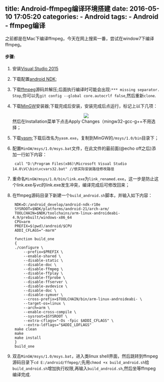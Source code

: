 title: Android-ffmpeg编译环境搭建
date: 2016-05-10 17:05:20
categories: 
    - Android
tags: 
    - Android 
    - ffmpeg编译
---

之前都是在Mac下编译ffmpeg，今天在网上搜索一番，尝试在window7下编译ffmpeg。

<!-- more -->

#### 步骤:

1. 安装[Visual Studio 2015](https://www.visualstudio.com/)

2. 下载配置[android NDK](http://developer.android.com/tools/sdk/ndk/index.html);

3. 下载[ffmpeg](https://www.ffmpeg.org/)源码并解压;后面执行编译时可能会出现:`*** missing separator. Stop`,你可以先`git config --global core.autocrlf false`,然后重新`clone`.

4. 下载[MinGW](http://www.mingw.org/)安装器;下载完成后安装，安装完成后点运行，标记上以下几项：
   <div align=center>
	<img src="http://img.blog.csdn.net/20140827212847608?watermark/2/text/aHR0cDovL2Jsb2cuY3Nkbi5uZXQvZmluZXdpbmQ=/font/5a6L5L2T/fontsize/400/fill/I0JBQkFCMA==/dissolve/70/gravity/Center">
   </div>
   然后在Installation菜单下点击Apply Changes（mingw32-gcc-g++不用选择；
   
5. 下载[yasm](http://yasm.tortall.net/);下载后改名为`yasm.exe`，复制到MinGW的`/msys/1.0/bin`目录下；

6. 配置`MinGW/msys/1.0/msys.bat`文件，在此文件的最前面(@echo off之后)添加一行如下内容：

        call "D:\Program Files(x86)\Microsoft Visual Studio 14.0\VC\bin\vcvars32.bat" //依实际安装路径修改路径
        
7. 重命名`MinGW/msys/1.0/bin/link.exe`为`link_renamed.exe`，这一步是防止这个link.exe与vc的link.exe发生冲突，编译完成后可修改回来；

8. 在ffmpeg源码目录下新建一个`build_android.sh`脚本，并输入如下内容：

        NDK=D:/android_develop/android-ndk-r10e
        SYSROOT=$NDK/platforms/android-21/arch-arm/
        TOOLCHAIN=$NDK/toolchains/arm-linux-androideabi-4.9/prebuilt/windows-x86_64
        CPU=arm
        PREFIX=$(pwd)/android/$CPU 
        ADDI_CFLAGS="-marm"

        function build_one
        {
        ./configure \
            --prefix=$PREFIX \
            --enable-shared \
            --disable-static \
            --disable-doc \
            --disable-ffmpeg \
            --disable-ffplay \
            --disable-ffprobe \
            --disable-ffserver \
            --disable-avdevice \
            --disable-doc \
            --disable-symver \
            --cross-prefix=$TOOLCHAIN/bin/arm-linux-androideabi- \
            --target-os=linux \
            --arch=arm \
            --enable-cross-compile \
            --sysroot=$SYSROOT \
            --extra-cflags="-Os -fpic $ADDI_CFLAGS" \
            --extra-ldflags="$ADDI_LDFLAGS" 
        make clean
        make
        make install
        }
        build_one

9. 双击`MinGW/msys/1.0/msys.bat`，进入类linux shell界面，然后跳转到ffmpeg源码目录下`cd E:/android/ffmpeg/`;先用`chmod +x build_android.sh`给`build_android.sh`增加执行权限,再输入`build_android.sh`,然后坐等ffmpeg编译完成.